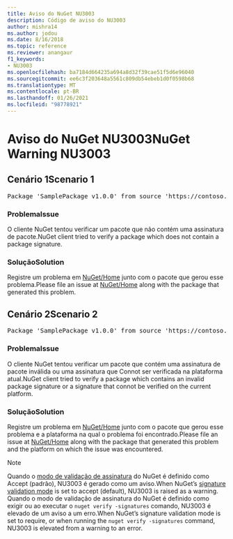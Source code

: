 ```yaml
---
title: Aviso do NuGet NU3003
description: Código de aviso do NU3003
author: mishra14
ms.author: jodou
ms.date: 8/16/2018
ms.topic: reference
ms.reviewer: anangaur
f1_keywords:
- NU3003
ms.openlocfilehash: ba7184d664235a694a8d32f39cae51f5d6e96040
ms.sourcegitcommit: ee6c3f203648a5561c809db54ebeb1d0f0598b68
ms.translationtype: MT
ms.contentlocale: pt-BR
ms.lasthandoff: 01/26/2021
ms.locfileid: "98778921"
---
```

# <a name="nuget-warning-nu3003"></a><span data-ttu-id="47653-103">Aviso do NuGet NU3003</span><span class="sxs-lookup"><span data-stu-id="47653-103">NuGet Warning NU3003</span></span>

## <a name="scenario-1"></a><span data-ttu-id="47653-104">Cenário 1</span><span class="sxs-lookup"><span data-stu-id="47653-104">Scenario 1</span></span>

<pre>Package 'SamplePackage v1.0.0' from source 'https://contoso.com/index.json': The package is not signed. Unable to verify signature from an unsigned package.</pre>

### <a name="issue"></a><span data-ttu-id="47653-105">Problema</span><span class="sxs-lookup"><span data-stu-id="47653-105">Issue</span></span>

<span data-ttu-id="47653-106">O cliente NuGet tentou verificar um pacote que não contém uma assinatura de pacote.</span><span class="sxs-lookup"><span data-stu-id="47653-106">NuGet client tried to verify a package which does not contain a package signature.</span></span>


### <a name="solution"></a><span data-ttu-id="47653-107">Solução</span><span class="sxs-lookup"><span data-stu-id="47653-107">Solution</span></span>

<span data-ttu-id="47653-108">Registre um problema em [NuGet/Home](https://github.com/NuGet/Home/issues) junto com o pacote que gerou esse problema.</span><span class="sxs-lookup"><span data-stu-id="47653-108">Please file an issue at [NuGet/Home](https://github.com/NuGet/Home/issues) along with the package that generated this problem.</span></span>



## <a name="scenario-2"></a><span data-ttu-id="47653-109">Cenário 2</span><span class="sxs-lookup"><span data-stu-id="47653-109">Scenario 2</span></span>

<pre>Package 'SamplePackage v1.0.0' from source 'https://contoso.com/index.json': The package signature is invalid or cannot be verified on this platform.</pre>

### <a name="issue"></a><span data-ttu-id="47653-110">Problema</span><span class="sxs-lookup"><span data-stu-id="47653-110">Issue</span></span>

<span data-ttu-id="47653-111">O cliente NuGet tentou verificar um pacote que contém uma assinatura de pacote inválida ou uma assinatura que Connot ser verificada na plataforma atual.</span><span class="sxs-lookup"><span data-stu-id="47653-111">NuGet client tried to verify a package which contains an invalid package signature or a signature that connot be verified on the current platform.</span></span>


### <a name="solution"></a><span data-ttu-id="47653-112">Solução</span><span class="sxs-lookup"><span data-stu-id="47653-112">Solution</span></span>

<span data-ttu-id="47653-113">Registre um problema em [NuGet/Home](https://github.com/NuGet/Home/issues) junto com o pacote que gerou esse problema e a plataforma na qual o problema foi encontrado.</span><span class="sxs-lookup"><span data-stu-id="47653-113">Please file an issue at [NuGet/Home](https://github.com/NuGet/Home/issues) along with the package that generated this problem and the platform on which the issue was encountered.</span></span>

> [!Note]
> <span data-ttu-id="47653-114">Quando o [modo de validação de assinatura](../../consume-packages/installing-signed-packages.md#configure-package-signature-requirements) do NuGet é definido como Accept (padrão), NU3003 é gerado como um aviso.</span><span class="sxs-lookup"><span data-stu-id="47653-114">When NuGet’s [signature validation mode](../../consume-packages/installing-signed-packages.md#configure-package-signature-requirements) is set to accept (default), NU3003 is raised as a warning.</span></span> <span data-ttu-id="47653-115">Quando o modo de validação de assinatura do NuGet é definido como exigir ou ao executar o `nuget verify -signatures` comando, NU3003 é elevado de um aviso a um erro.</span><span class="sxs-lookup"><span data-stu-id="47653-115">When NuGet’s signature validation mode is set to require, or when running the `nuget verify -signatures` command, NU3003 is elevated from a warning to an error.</span></span> 
